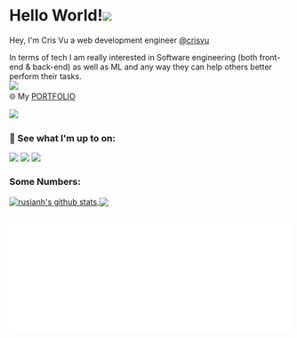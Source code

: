 # Hello World!<img src="https://raw.githubusercontent.com/MartinHeinz/MartinHeinz/master/wave.gif" width="30px">
Hey, I'm Cris Vu a web development engineer [@crisvu](https://www.vietanhvu.com) 
<!-- and a Computer Science and Master of Management student [@The University of British Columbia](https://www.ubc.ca/). I'm also an engagement director [@nwPlus] (https://www.nwplus.io/), the organizers of Western Canada's largest hackathon, and previously worked as an iOS engineering intern [@Tailored Apps](https://www.tailored-apps.com/) and as an undergraduate researcher at The University of British Columbia. -->

In terms of tech I am really interested in Software engineering (both front-end & back-end) as well as ML and any way they can help others better perform their tasks.                                
<img style="text-align: center;" src="https://media4.giphy.com/media/20g3XJ3UPdYsdrvK6L/giphy.gif"/></br>
🌐 My [PORTFOLIO](https://rusianh.github.io/)    

![](https://komarev.com/ghpvc/?username=your-github-rusianh&color=blueviolet)


<!--When I'm not busy with the above I enjoy doing crosswords, taking and editing photos or working on my [@YouTube](https://youtube.com/c/rusianh) channel.

🌐 My [PORTFOLIO](https://rusianh.github.io/)-->


### 👀 See what I'm up to on:
[![](https://img.shields.io/badge/facebook-informational?style=flat-square&logo=Facebook&logoColor=white&link=https://www.facebook.com/in/sophiemb/)](https://www.facebook.com/crisvuprogramming/)
[![](https://img.shields.io/badge/Instagram-purple?style=flat-square&logo=Instagram&logoColor=white&link=https://www.instagram.com/sophiemberger/)](https://www.instagram.com/rememberth3name/)
[![](https://img.shields.io/badge/LinkedIn-informational?style=flat-square&logo=LinkedIn&logoColor=white&link=https://www.linkedin.com/in/sophiemb/)](https://www.linkedin.com/in/rusianh/)
<!-- [![](https://img.shields.io/badge/YouTube-red?style=flat-square&logo=YouTube&logoColor=white&link=https://youtube.com/c/SophieBergerCreates)](https://youtube.com/c/vietanhvu.com)
[![](https://img.shields.io/badge/Twitter-blue?style=flat-square&logo=Twitter&logoColor=white&link=https://twitter.com/bergermsophie)](https://twitter.com/rusianhh) -->

<!-- ### 👾 Tech things:
![](https://img.shields.io/badge/Python-informational?style=flat-square&logo=Python&logoColor=white)
![](https://img.shields.io/badge/Java-critical?style=flat-square&logo=Java)
![](https://img.shields.io/badge/Swift-black?style=flat-square&logo=Swift)
![](https://img.shields.io/badge/Firebase-black?style=flat-square&logo=Firebase)
![](https://img.shields.io/badge/React-black?style=flat-square&logo=React)
![](https://img.shields.io/badge/HTML5-orange?style=flat-square&logo=HTML5&logoColor=white)
![](https://img.shields.io/badge/CSS3-blue?style=flat-square&logo=CSS3&logoColor=white)
![](https://img.shields.io/badge/C-yellow?style=flat-square&logo=C&logoColor=white)
![](https://img.shields.io/badge/C++-informational?style=flat-square&logo=C&logoColor=white)
![](https://img.shields.io/badge/Kotlin-informational?style=flat-square&logo=Kotlin&logoColor=white)
![](https://img.shields.io/badge/JavaScript-black?style=flat-square&logo=JavaScript)
![](https://img.shields.io/badge/PHP-black?style=flat-square&logo=php)
![](https://img.shields.io/badge/Tensorflow-orange?style=flat-square&logo=Tensorflow&logoColor=white)
![](https://img.shields.io/badge/Numpy-informational?style=flat-square&logo=Numpy&logoColor=white)
![](https://img.shields.io/badge/GitHub-black?style=flat-square&logo=GitHub)
![](https://img.shields.io/badge/Git-orange?style=flat-square&logo=Git&logoColor=white) -->



### Some Numbers: 
<a href="https://github.com/rusianh">
  <img align="center" src="https://github-readme-stats.vercel.app/api?username=rusianh&show_icons=true&include_all_commits=true&theme=tokyonight" alt="rusianh's github stats" />
</a>
<a href="https://github.com/rusianh">
  <img align="center" src="https://github-readme-stats.vercel.app/api/top-langs/?username=rusianh&layout=compact&show_icons=true&theme=tokyonight" />
</a>
<br>
</hr>

###

<img src="https://github.com/rusianh/rusianh/blob/main/rusianh1.svg"/>
